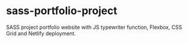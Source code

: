 # sass-portfolio-project
SASS project portfolio website with JS typewriter function, Flexbox, CSS Grid and Netlify deployment.
